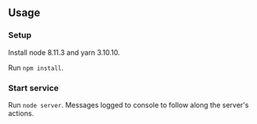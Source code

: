 ## Usage

### Setup

Install node 8.11.3 and yarn 3.10.10.

Run `npm install`.

### Start service

Run `node server`. Messages logged to console to follow along the server's actions.